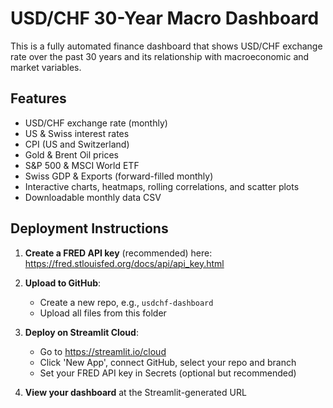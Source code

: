 # USD/CHF 30-Year Macro Dashboard

This is a fully automated finance dashboard that shows USD/CHF exchange rate over the past 30 years 
and its relationship with macroeconomic and market variables.

## Features
- USD/CHF exchange rate (monthly) 
- US & Swiss interest rates
- CPI (US and Switzerland)
- Gold & Brent Oil prices
- S&P 500 & MSCI World ETF
- Swiss GDP & Exports (forward-filled monthly)
- Interactive charts, heatmaps, rolling correlations, and scatter plots
- Downloadable monthly data CSV

## Deployment Instructions

1. **Create a FRED API key** (recommended) here: https://fred.stlouisfed.org/docs/api/api_key.html

2. **Upload to GitHub**:
   - Create a new repo, e.g., `usdchf-dashboard`
   - Upload all files from this folder

3. **Deploy on Streamlit Cloud**:
   - Go to https://streamlit.io/cloud
   - Click 'New App', connect GitHub, select your repo and branch
   - Set your FRED API key in Secrets (optional but recommended)

4. **View your dashboard** at the Streamlit-generated URL

